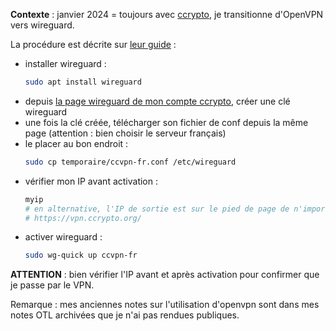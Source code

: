 **Contexte** : janvier 2024 = toujours avec [ccrypto](https://vpn.ccrypto.org/), je transitionne d'OpenVPN vers wireguard.

La procédure est décrite sur [leur guide](https://vpn.ccrypto.org/page/install-linux) :

- installer wireguard :
    ```sh
    sudo apt install wireguard
    ```
- depuis [la page wireguard de mon compte ccrypto](https://vpn.ccrypto.org/account/wireguard), créer une clé wireguard
- une fois la clé créée, télécharger son fichier de conf depuis la même page (attention : bien choisir le serveur français)
- le placer au bon endroit :
    ```sh
    sudo cp temporaire/ccvpn-fr.conf /etc/wireguard
    ```
- vérifier mon IP avant activation :
    ```sh
    myip
    # en alternative, l'IP de sortie est sur le pied de page de n'importe quelle page ccrypto :
    # https://vpn.ccrypto.org/
    ```
- activer wireguard :
    ```sh
    sudo wg-quick up ccvpn-fr
    ```

**ATTENTION** : bien vérifier l'IP avant et après activation pour confirmer que je passe par le VPN.

Remarque : mes anciennes notes sur l'utilisation d'openvpn sont dans mes notes OTL archivées que je n'ai pas rendues publiques.
